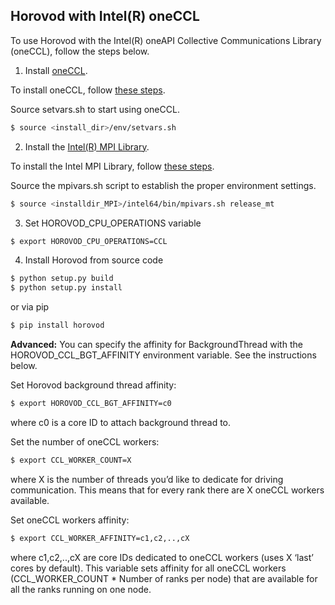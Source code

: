 ## Horovod with Intel(R) oneCCL

To use Horovod with the Intel(R) oneAPI Collective Communications Library (oneCCL), follow the steps below.

1. Install [oneCCL](https://github.com/intel/oneccl).

To install oneCCL, follow [these steps](https://github.com/intel/oneccl/blob/master/README.md).

Source setvars.sh to start using oneCCL.

```bash
$ source <install_dir>/env/setvars.sh
```

2. Install the [Intel(R) MPI Library](https://software.intel.com/en-us/mpi-library).

To install the Intel MPI Library, follow [these steps](https://software.intel.com/en-us/mpi-library/documentation/get-started).

Source the mpivars.sh script to establish the proper environment settings.

```bash
$ source <installdir_MPI>/intel64/bin/mpivars.sh release_mt
```

3. Set HOROVOD_CPU_OPERATIONS variable

```bash
$ export HOROVOD_CPU_OPERATIONS=CCL
```

4. Install Horovod from source code

```bash
$ python setup.py build
$ python setup.py install
```
or via pip 

```bash
$ pip install horovod
```

**Advanced:** You can specify the affinity for BackgroundThread with the HOROVOD_CCL_BGT_AFFINITY environment variable.
See the instructions below.

Set Horovod background thread affinity:
```bash
$ export HOROVOD_CCL_BGT_AFFINITY=c0
```
where c0 is a core ID to attach background thread to.

Set the number of oneCCL workers:
```bash
$ export CCL_WORKER_COUNT=X
```
where X is the number of threads you’d like to dedicate for driving communication. This means that for every rank there are X oneCCL
workers available.

Set oneCCL workers affinity:
```bash
$ export CCL_WORKER_AFFINITY=c1,c2,..,cX
```
where c1,c2,..,cX are core IDs dedicated to oneCCL workers (uses X ‘last’ cores by default). This variable sets affinity for all
oneCCL workers (CCL_WORKER_COUNT * Number of ranks per node) that are available for all the ranks running on one node.
